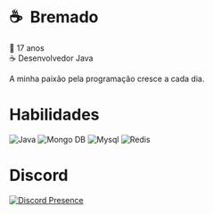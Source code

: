 # ☕ &nbsp;Bremado

👶 17 anos <br>
☕ Desenvolvedor Java <br>

A minha paixão pela programação cresce a cada dia.

# Habilidades

![Java](https://img.shields.io/badge/Java-white?style=for-the-badge&color=gray)
![Mongo DB](https://img.shields.io/badge/Mongo%20DB-80FF8A?style=for-the-badge)
![Mysql](https://img.shields.io/badge/MYSQL-FFA200?style=for-the-badge)
![Redis](https://img.shields.io/badge/Redis-FF5555?style=for-the-badge)

# Discord

[![Discord Presence](https://lanyard.cnrad.dev/api/915684373355978753)](https://discord.com/users/915684373355978753)
